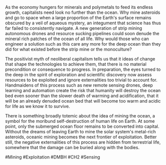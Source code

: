 As the economy hungers for minerals and polymetals to feed its endless growth, capitalists need look no further than the ocean. Why mine asteroids and go to space when a large proportion of the Earth's surface remains obscured by a veil of aqueous mystery, an integument that science has thus far failed to consistently navigate. A new generation of strip mining autonomous drones and resource sucking pipelines could soon denude the mineral rich patches of the ocean of all life. Why would those who can engineer a solution such as this care any more for the deep ocean than they did for what existed before the strip mine or the monoculture?

The positivist myth of neoliberal capitalism tells us that it ideas of change that shape the technologies to achieve them, that there is no material precondition or consequence to progress. In preparation, the eyes turned to the deep in the spirit of exploration and scientific discovery now assess resources to be exploited and ignore externalities too trivial to account for. Handmaidens of this process such as new remote sensing drones, deep learning and automation create the risk that humanity will destroy the ocean bed even sooner than the slower death of warming and acidification, that it will be an already denuded ocean bed that will become too warm and acidic for life as we know it to survive.

There is something broadly totemic about the idea of mining the ocean, a symbol for the moribund self-destruction of human life on Earth. At some point, only the submerged ocean floor remains to be converted into capital. Without the dreams of leaving Earth to mine the solar system's metal-rich asteroids, oceanic mining becomes the next frontier of exploitation. Better still, the negative externalities of this process are hidden from terrestrial life,  somewhere that the damage can be buried along with the bodies.

#Mining #Exploitation #DMBH #CH2 #Sensing